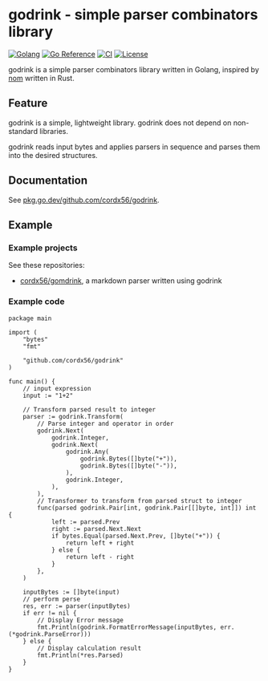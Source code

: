 # godrink - simple parser combinators library

[![Golang](https://img.shields.io/github/go-mod/go-version/cordx56/godrink)](https://github.com/cordx56/godrink/blob/main/go.mod)
[![Go Reference](https://pkg.go.dev/badge/github.com/cordx56/godrink.svg)](https://pkg.go.dev/github.com/cordx56/godrink)
[![CI](https://github.com/cordx56/godrink/actions/workflows/ci.yml/badge.svg)](https://github.com/cordx56/godrink/actions)
[![License](https://img.shields.io/github/license/cordx56/godrink)](https://github.com/cordx56/godrink/blob/main/LICENSE)

godrink is a simple parser combinators library written in Golang, inspired by [nom](https://github.com/Geal/nom) written in Rust.

## Feature
godrink is a simple, lightweight library.
godrink does not depend on non-standard libraries.

godrink reads input bytes and applies parsers in sequence and parses them into the desired structures.

## Documentation
See [pkg.go.dev/github.com/cordx56/godrink](https://pkg.go.dev/github.com/cordx56/godrink).

## Example
### Example projects
See these repositories:
- [cordx56/gomdrink](https://github.com/cordx56/gomdrink), a markdown parser written using godrink

### Example code
```golang
package main

import (
	"bytes"
	"fmt"

	"github.com/cordx56/godrink"
)

func main() {
	// input expression
	input := "1+2"

	// Transform parsed result to integer
	parser := godrink.Transform(
		// Parse integer and operator in order
		godrink.Next(
			godrink.Integer,
			godrink.Next(
				godrink.Any(
					godrink.Bytes([]byte("+")),
					godrink.Bytes([]byte("-")),
				),
				godrink.Integer,
			),
		),
		// Transformer to transform from parsed struct to integer
		func(parsed godrink.Pair[int, godrink.Pair[[]byte, int]]) int {
			left := parsed.Prev
			right := parsed.Next.Next
			if bytes.Equal(parsed.Next.Prev, []byte("+")) {
				return left + right
			} else {
				return left - right
			}
		},
	)

	inputBytes := []byte(input)
	// perform perse
	res, err := parser(inputBytes)
	if err != nil {
		// Display Error message
		fmt.Println(godrink.FormatErrorMessage(inputBytes, err.(*godrink.ParseError)))
	} else {
		// Display calculation result
		fmt.Println(*res.Parsed)
	}
}
```
